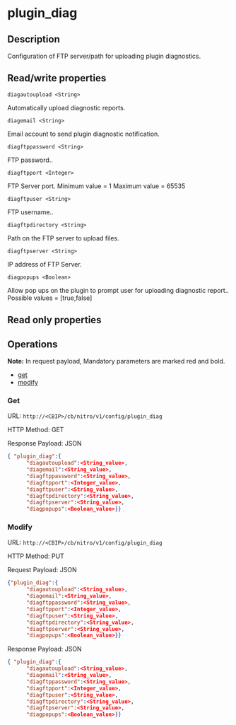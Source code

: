 # plugin_diag

## Description

Configuration of FTP server/path for uploading plugin diagnostics.

## Read/write properties

`diagautoupload <String>`

Automatically upload diagnostic reports.

`diagemail <String>`

Email account to send plugin diagnostic notification.

`diagftppassword <String>`

FTP password..

`diagftpport <Integer>`

FTP Server port.
Minimum value = 1
Maximum value = 65535

`diagftpuser <String>`

FTP username..

`diagftpdirectory <String>`

Path on the FTP server to upload files.

`diagftpserver <String>`

IP address of FTP Server.

`diagpopups <Boolean>`

Allow pop ups on the plugin to prompt user for uploading diagnostic report..
Possible values = [true,false]

## Read only properties

## Operations

**Note:** In request payload, Mandatory parameters are marked red and bold.

* [get](#get)
* [modify](#modify)

### <a name="get">Get</a>

URL: `http://<CBIP>/cb/nitro/v1/config/plugin_diag`

HTTP Method: GET

Response Payload: JSON

```json
{ "plugin_diag":{
      "diagautoupload":<String_value>,
      "diagemail":<String_value>,
      "diagftppassword":<String_value>,
      "diagftpport":<Integer_value>,
      "diagftpuser":<String_value>,
      "diagftpdirectory":<String_value>,
      "diagftpserver":<String_value>,
      "diagpopups":<Boolean_value>}}
```

### <a name="modify">Modify</a>

URL: `http://<CBIP>/cb/nitro/v1/config/plugin_diag`

HTTP Method: PUT

Request Payload: JSON

```json
{"plugin_diag":{
      "diagautoupload":<String_value>,
      "diagemail":<String_value>,
      "diagftppassword":<String_value>,
      "diagftpport":<Integer_value>,
      "diagftpuser":<String_value>,
      "diagftpdirectory":<String_value>,
      "diagftpserver":<String_value>,
      "diagpopups":<Boolean_value>}}
```

Response Payload: JSON

```json
{ "plugin_diag":{
      "diagautoupload":<String_value>,
      "diagemail":<String_value>,
      "diagftppassword":<String_value>,
      "diagftpport":<Integer_value>,
      "diagftpuser":<String_value>,
      "diagftpdirectory":<String_value>,
      "diagftpserver":<String_value>,
      "diagpopups":<Boolean_value>}}
```